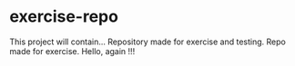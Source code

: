 # exercise-repo


This project will contain...
Repository made for exercise and testing.
Repo made for exercise.
Hello, again !!!

